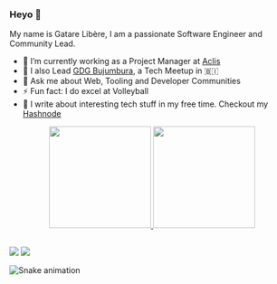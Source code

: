 ### Heyo 👋   
My name is Gatare Libère, I am a passionate Software Engineer and Community Lead.

- 🔭 I’m currently working as a Project Manager at [Aclis](https://aclis.africa)
- 🌱  I also Lead [GDG Bujumbura](https://gdg.community.dev/gdg-bujumbura/), a Tech Meetup in 🇧🇮  
- 💬 Ask me about Web, Tooling and Developer Communities    
- ⚡ Fun fact: I do excel at Volleyball
- 📙 I write about interesting tech stuff in my free time. Checkout my [Hashnode](https://gatare.hashnode.dev)

<div align="center">
  <a href="https://github.com/gatarelib">
  <img height="180em" src="https://github-readme-stats.vercel.app/api?username=gatarelib&show_icons=true&theme=dark&include_all_commits=true&count_private=true" />
  <img height="180em" src="https://github-readme-stats.vercel.app/api/top-langs/?username=gatarelib&layout=compact&langs_count=7&theme=dark" />
</div>

##
 
<div>
  <a href="https://www.linkedin.com/in/gatarelib"><img src="https://img.shields.io/badge/linkedin-%230077B5.svg?style=for-the-badge&logo=linkedin&logoColor=white"></a>
  <a href="mailto:leowamudev@gmail.com"><img src="https://img.shields.io/badge/Gmail-D14836?style=for-the-badge&logo=gmail&logoColor=white"></a>
</div>

 ![Snake animation](https://github.com/gatarelib/gatarelib/blob/output/github-contribution-grid-snake.svg)
